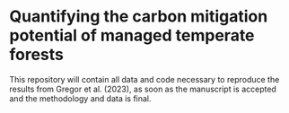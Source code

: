 # Quantifying the carbon mitigation potential of managed temperate forests

This repository will contain all data and code necessary to reproduce the results from Gregor et al. (2023), as soon as the manuscript is accepted and the methodology and data is final.
